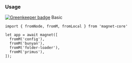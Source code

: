 ### Usage

[![Greenkeeper badge](https://badges.greenkeeper.io/Magnetjs/magnet-primus.svg)](https://greenkeeper.io/)
Basic
```
import { fromNode, fromM, fromLocal } from 'magnet-core'

let app = await magnet([
  fromM('config'),
  fromM('bunyan'),
  fromM('folder-loader'),
  fromM('primus'),
]);
```
